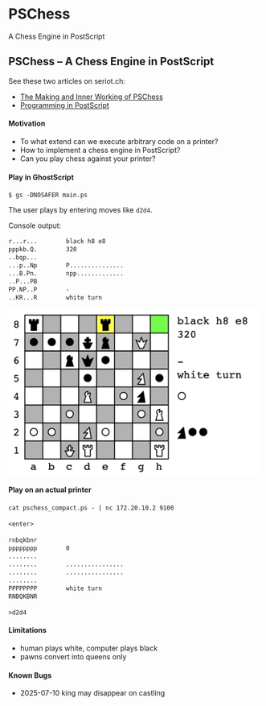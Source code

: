 # PSChess
A Chess Engine in PostScript

## PSChess – A Chess Engine in PostScript

See these two articles on seriot.ch:

- [The Making and Inner Working of PSChess](https://seriot.ch/projects/pschess.html)
- [Programming in PostScript](https://seriot.ch/projects/programming_in_postscript.html)

#### Motivation

- To what extend can we execute arbitrary code on a printer?
- How to implement a chess engine in PostScript?
- Can you play chess against your printer?

#### Play in GhostScript

    $ gs -DNOSAFER main.ps

The user plays by entering moves like `d2d4`.
    
Console output:
    
    r...r...        black h8 e8
    pppkb.Q.        320
    ..bqp...
    ...p..Np        P...............
    ...B.Pn.        npp.............
    ..P...PB
    PP.NP..P        -
    ..KR...R        white turn                   

<img src="pschess.png" width="500" align="center"></src>

#### Play on an actual printer

    cat pschess_compact.ps - | nc 172.20.10.2 9100
    
    <enter>
    
    rnbqkbnr             
    pppppppp        0
    ........
    ........        ................
    ........        ................
    ........
    PPPPPPPP        white turn                      
    RNBQKBNR        
    
    >d2d4

#### Limitations

- human plays white, computer plays black
- pawns convert into queens only

#### Known Bugs

- 2025-07-10 king may disappear on castling
